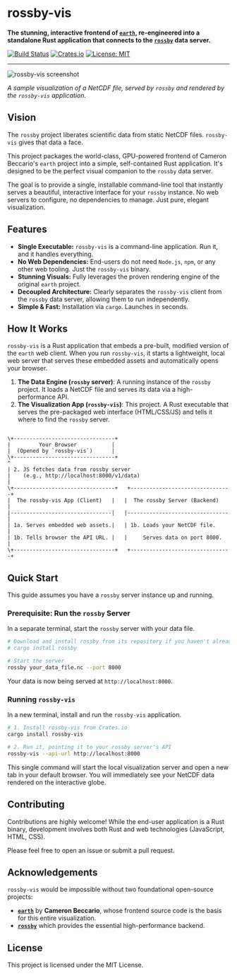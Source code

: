 # rossby-vis

**The stunning, interactive frontend of [`earth`](https://github.com/cambecc/earth), re-engineered into a standalone Rust application that connects to the [`rossby`](https://github.com/mountain/rossby) data server.**

[![Build Status](https://github.com/your-username/rossby-vis/actions/workflows/ci.yml/badge.svg)](https://github.com/your-username/rossby-vis/actions)
[![Crates.io](https://img.shields.io/crates/v/rossby-vis.svg)](https://crates.io/crates/rossby-vis)
[![License: MIT](https://img.shields.io/badge/License-MIT-blue.svg)](https://opensource.org/licenses/MIT)

---

![rossby-vis screenshot](https://path-to-your/screenshot.png)

*A sample visualization of a NetCDF file, served by `rossby` and rendered by the `rossby-vis` application.*

## Vision

The `rossby` project liberates scientific data from static NetCDF files. `rossby-vis` gives that data a face.

This project packages the world-class, GPU-powered frontend of Cameron Beccario's `earth` project into a simple, self-contained Rust application. It's designed to be the perfect visual companion to the `rossby` data server.

The goal is to provide a single, installable command-line tool that instantly serves a beautiful, interactive interface for your `rossby` instance. No web servers to configure, no dependencies to manage. Just pure, elegant visualization.

## Features

- **Single Executable:** `rossby-vis` is a command-line application. Run it, and it handles everything.
- **No Web Dependencies:** End-users do not need `Node.js`, `npm`, or any other web tooling. Just the `rossby-vis` binary.
- **Stunning Visuals:** Fully leverages the proven rendering engine of the original `earth` project.
- **Decoupled Architecture:** Clearly separates the `rossby-vis` client from the `rossby` data server, allowing them to run independently.
- **Simple & Fast:** Installation via `cargo`. Launches in seconds.

## How It Works

`rossby-vis` is a Rust application that embeds a pre-built, modified version of the `earth` web client. When you run `rossby-vis`, it starts a lightweight, local web server that serves these embedded assets and automatically opens your browser.

1.  **The Data Engine (`rossby` server)**: A running instance of the `rossby` project. It loads a NetCDF file and serves its data via a high-performance API.
2.  **The Visualization App (`rossby-vis`)**: This project. A Rust executable that serves the pre-packaged web interface (HTML/CSS/JS) and tells it where to find the `rossby` server.

```

\+--------------------------------+
|         Your Browser           |
|  (Opened by `rossby-vis`)      |
\+--------------------------------+
^
| 2. JS fetches data from rossby server
|    (e.g., http://localhost:8000/v1/data)
|
\+--------------------------------+   +--------------------------------+
|  The rossby-vis App (Client)   |   |  The rossby Server (Backend)   |
|--------------------------------|   |--------------------------------|
| 1a. Serves embedded web assets.|   | 1b. Loads your NetCDF file.    |
| 1b. Tells browser the API URL. |   |     Serves data on port 8000.  |
\+--------------------------------+   +--------------------------------+

````

## Quick Start

This guide assumes you have a `rossby` server instance up and running.

### Prerequisite: Run the `rossby` Server

In a separate terminal, start the `rossby` server with your data file.
```sh
# Download and install rossby from its repository if you haven't already
# cargo install rossby

# Start the server
rossby your_data_file.nc --port 8000
````

Your data is now being served at `http://localhost:8000`.

### Running `rossby-vis`

In a new terminal, install and run the `rossby-vis` application.

```sh
# 1. Install rossby-vis from Crates.io
cargo install rossby-vis

# 2. Run it, pointing it to your rossby server's API
rossby-vis --api-url http://localhost:8000
```

This single command will start the local visualization server and open a new tab in your default browser. You will immediately see your NetCDF data rendered on the interactive globe.

## Contributing

Contributions are highly welcome\! While the end-user application is a Rust binary, development involves both Rust and web technologies (JavaScript, HTML, CSS).

Please feel free to open an issue or submit a pull request.

## Acknowledgements

`rossby-vis` would be impossible without two foundational open-source projects:

  - **[`earth`](https://github.com/cambecc/earth)** by **Cameron Beccario**, whose frontend source code is the basis for this entire visualization.
  - **[`rossby`](https://www.google.com/url?sa=E&source=gmail&q=https://github.com/mountain/rossby)** which provides the essential high-performance backend.

## License

This project is licensed under the MIT License.
